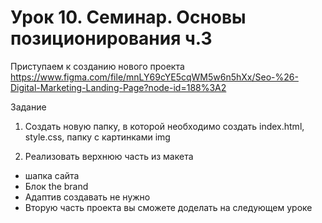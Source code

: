 # Урок 10. Семинар. Основы позиционирования ч.3

Приступаем к созданию нового проекта
https://www.figma.com/file/mnLY69cYE5cqWM5w6n5hXx/Seo-%26-Digital-Marketing-Landing-Page?node-id=188%3A2

Задание

1. Создать новую папку, в которой необходимо создать index.html, style.css, папку с картинками img

2. Реализовать верхнюю часть из макета

- шапка сайта
- Блок the brand
- Адаптив создавать не нужно
- Вторую часть проекта вы сможете доделать на следующем уроке
